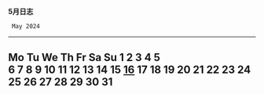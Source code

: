 **5月日志**

     May 2024     
-----------------
Mo Tu We Th Fr Sa Su
       1  2  3  4  5  
 6  7  8  9 10 11 12 
13 14 15 [16](/环评/日记/2024.5/5.16.md)  17 18 19 
20 21 22 23 24 25 26 
27 28 29 30 31       
-----------------